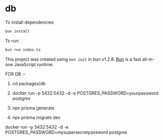 # db

To install dependencies:

```bash
bun install
```

To run:

```bash
bun run index.ts
```

This project was created using `bun init` in bun v1.2.8. [Bun](https://bun.sh) is a fast all-in-one JavaScript runtime.


FOR DB :- 
1) cd packages/db 

2) docker run -p 5432:5432 -d -e POSTGRES_PASSWORD=yourpassword postgres

3) npx prisma generate

4) npx prisma migrate dev

docker run -p 5432:5432 -d -e POSTGRES_PASSWORD=mysupersecretpassword postgres
